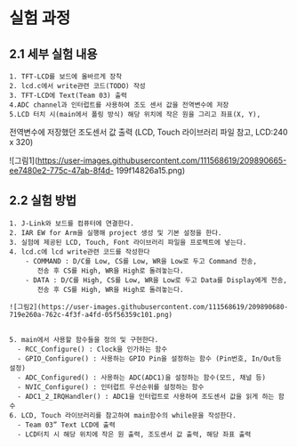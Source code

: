 # 실험 과정
## 2.1 세부 실험 내용
    1. TFT-LCD를 보드에 올바르게 장착
    2. lcd.c에서 write관련 코드(TODO) 작성
    3. TFT-LCD에 Text(Team 03) 출력
    4.ADC channel과 인터럽트를 사용하여 조도 센서 값을 전역변수에 저장
    5.LCD 터치 시(main에서 폴링 방식) 해당 위치에 작은 원을 그리고 좌표(X, Y), 
전역변수에 저장했던 조도센서 값 출력
(LCD, Touch 라이브러리 파일 참고, LCD:240 x 320)

  ![그림1](https://user-images.githubusercontent.com/111568619/209890665-ee7480e2-775c-47ab-8f4d- 199f14826a15.png)

## 2.2 실험 방법
    1. J-Link와 보드를 컴퓨터에 연결한다.
    2. IAR EW for Arm을 실행해 project 생성 및 기본 설정을 한다.
    3. 실험에 제공된 LCD, Touch, Font 라이브러리 파일을 프로젝트에 넣는다.
    4. lcd.c에 lcd write관련 코드를 작성한다
        - COMMAND : D/C를 Low, CS를 Low, WR을 Low로 두고 Command 전송,
	       전송 후 CS를 High, WR을 High로 돌려놓는다.
        - DATA : D/C를 High, CS를 Low, WR을 Low로 두고 Data를 Display에게 전송,
	       전송 후 CS를 High, WR을 High로 돌려놓는다.
         
    ![그림2](https://user-images.githubusercontent.com/111568619/209890680-719e260a-762c-4f3f-a4fd-05f56359c101.png)


    5. main에서 사용할 함수들을 정의 및 구현한다.
      - RCC_Configure() : Clock을 인가하는 함수
      - GPIO_Configure() : 사용하는 GPIO Pin을 설정하는 함수 (Pin번호, In/Out등 설정)
      - ADC_Configured() : 사용하는 ADC(ADC1)을 설정하는 함수(모드, 채널 등)
      - NVIC_Configure() : 인터럽트 우선순위를 설정하는 함수
      - ADC1_2_IRQHandler() : ADC1을 인터럽트로 사용하여 조도센서 값을 읽게 하는 함수
    6. LCD, Touch 라이브러리를 참고하여 main함수의 while문을 작성한다.
      - Team 03” Text LCD에 출력
      - LCD터치 시 해당 위치에 작은 원 출력, 조도센서 값 출력, 해당 좌표 출력

